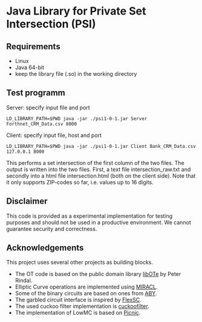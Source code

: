 # Java Library for Private Set Intersection (PSI)

## Requirements

* Linux
* Java 64-bit
* keep the library file (.so) in the working directory

## Test programm

Server: specify input file and port
```
LD_LIBRARY_PATH=$PWD java -jar ./psi1-0-1.jar Server Forthnet_CRM_Data.csv 8000
```

Client: specify input file, host and port
```
LD_LIBRARY_PATH=$PWD java -jar ./psi1-0-1.jar Client Bank_CRM_Data.csv 127.0.0.1 8000
```

This performs a set intersection of the first column of the two files. The output is written into the two files. First, a text file intersection_raw.txt and secondly into a html file intersection.html (both on the client side). Note that it only supports ZIP-codes so far, i.e. values up to 16 digits.

## Disclaimer

This code is provided as a experimental implementation for testing purposes and should not be used in a productive environment. We cannot guarantee security and correctness.

## Acknowledgements

This project uses several other projects as building blocks.

* The OT code is based on the public domain library [libOTe](https://github.com/osu-crypto/libOTe) by Peter Rindal.
* Elliptic Curve operations are implemented using [MIRACL](https://github.com/miracl/MIRACL).
* Some of the binary circuits are based on ones from [ABY](https://github.com/encryptogroup/ABY).
* The garbled circuit interface is inspired by [FlexSC](https://github.com/wangxiao1254/FlexSC).
* The used cuckoo filter implementation is [cuckoofilter](https://github.com/efficient/cuckoofilter).
* The implementation of LowMC is based on [Picnic](https://github.com/IAIK/Picnic).

